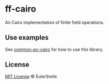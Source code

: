 # ff-cairo
An Cairo implementation of finite field operations.

## Use examples
See [common-ec-cairo](https://github.com/EulerSmile/common-ec-cairo) for how to use this library.

## License
[MIT License](https://opensource.org/licenses/MIT) © EulerSmile
